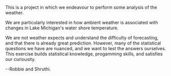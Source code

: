 This is a project in which we endeavour to perform some analysis 
of the weather.

We are particularly interested in how ambient weather is associated 
with changes in Lake Michigan's water shore temperature.  

We are not weather expects and understand the difficulty of 
forecasting, and that there is already great prediction.  However,
many of the statistical questions we have are nuanced, and we want
to test the answers ourselves.  This exercise builds statistical
knowledge, progamming skills, and satisfies our curiousity.


--Robbie and Shruthi.  











